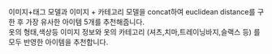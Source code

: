 이미지+태그 모델과 이미지 + 카테고리 모델을 concat하여 euclidean distance를 구한 후 가장 유사한 아이템 5개를 추천해줍니다.  <br/>
옷의 형태,색상등 이미지 정보와 옷의 카테고리 (셔츠,치마,트레이닝바지,슬랙스 등) 를 모두 반영한 아이템을 추천합니다. 

